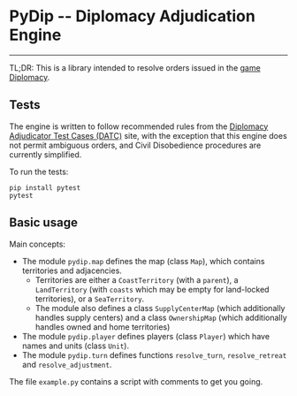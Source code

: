 # PyDip -- Diplomacy Adjudication Engine

------

TL;DR: This is a library intended to resolve orders issued in the [game Diplomacy](https://en.wikipedia.org/wiki/Diplomacy\_(game)).

## Tests

The engine is written to follow recommended rules from the [Diplomacy Adjudicator Test Cases (DATC)](http://web.inter.nl.net/users/L.B.Kruijswijk/) site, with the exception that this engine does not permit ambiguous orders, and Civil Disobedience
procedures are currently simplified.

To run the tests:

    pip install pytest
    pytest

## Basic usage

Main concepts:

* The module `pydip.map` defines the map (class `Map`), which contains territories and adjacencies.
  * Territories are either a `CoastTerritory` (with a `parent`), a `LandTerritory` (with `coasts` which may be empty for land-locked territories), or a `SeaTerritory`.
  * The module also defines a class `SupplyCenterMap` (which additionally handles supply centers) and a class `OwnershipMap` (which additionally handles owned and home territories)
* The module `pydip.player` defines players (class `Player`) which have names and units (class `Unit`).
* The module `pydip.turn` defines functions `resolve_turn`, `resolve_retreat` and `resolve_adjustment`.

The file `example.py` contains a script with comments to get you going.
